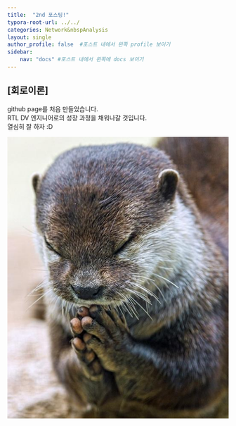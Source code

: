 ```yaml
---
title:  "2nd 포스팅!"
typora-root-url: ../../
categories: Network&nbspAnalysis
layout: single
author_profile: false  #포스트 내에서 왼쪽 profile 보이기
sidebar:
    nav: "docs" #포스트 내에서 왼쪽에 docs 보이기
---
```


## [회로이론]

github page를 처음 만들었습니다.  
RTL DV 엔지니어로의 성장 과정을 채워나갈 것입니다.  
열심히 잘 하자 :D

<img src="/images/2024-08-26-2nd/sudallll-4665045.JPEG">



